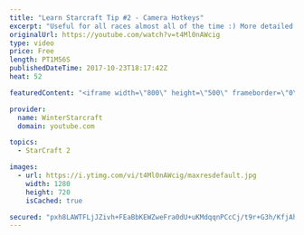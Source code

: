 ```yaml
---
title: "Learn Starcraft Tip #2 - Camera Hotkeys"
excerpt: "Useful for all races almost all of the time :) More detailed guides/tutorials under the learn to play starcraft playlist."
originalUrl: https://youtube.com/watch?v=t4Ml0nAWcig
type: video
price: Free
length: PT1M56S
publishedDateTime: 2017-10-23T18:17:42Z
heat: 52

featuredContent: "<iframe width=\"800\" height=\"500\" frameborder=\"0\" src=\"https://www.youtube.com/embed/t4Ml0nAWcig\" allow=\"accelerometer; autoplay; encrypted-media; gyroscope; picture-in-picture\" allowfullscreen></iframe>"

provider:
  name: WinterStarcraft
  domain: youtube.com

topics:
  - StarCraft 2

images:
  - url: https://i.ytimg.com/vi/t4Ml0nAWcig/maxresdefault.jpg
    width: 1280
    height: 720
    isCached: true

secured: "pxh8LAWTFLjJZivh+FEaBbKEWZweFra0dU+uKMdqqnPCcCj/t9r+G3h/KfjAh5YIeckOfF0oO+QHtQXSozKt/uyWVRKoj0f2BzwNAPXzC2Up5SpgiHLOJrBWoSda0w3E9hDVlNiLrek40Ts3/TK181RwnAHESFnWA2ovm390aM54eDVg9ZqmeyLx5RTnotOZFzB+1N8uVcId8vozN3KvAsWx1xjV5VodsHx77sa3J5mUJdYPwi+w7Jk9e3Ydq8Cc7teXgj3B5d6DinuZZ1SsekRaXkUT2XsBa4DRlS8CmgR/EB74ke/OYu1MA8N3loruxMVvG6XDxemjdabjaXAATpUlVLI+IRxHglcQba0e1qQ0hTjq2b/4O5dw06JX7F2kObofxMA17cQgk8wH0VQMEkrrJe5Ps6oFwTsvlrlrCZY=;3i0gVhOSzXZV7ikIqbIILw=="
---
```


